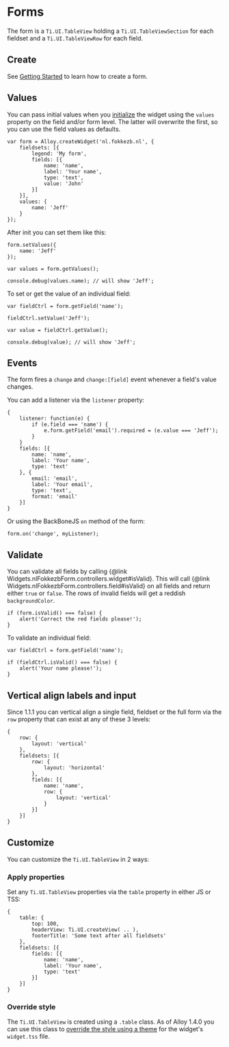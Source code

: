 # Forms
The form is a `Ti.UI.TableView` holding a `Ti.UI.TableViewSection` for each fieldset and a `Ti.UI.TableViewRow` for each field. 

## Create
See [Getting Started](#!/guide/getting_started) to learn how to create a form.

## Values
You can pass initial values when you [initialize](#!/guide/getting_started-section-2.-initializing-the-widget) the widget using the `values` property on the field and/or form level. The latter will overwrite the first, so you can use the field values as defaults.

	var form = Alloy.createWidget('nl.fokkezb.nl', {
		fieldsets: [{
			legend: 'My form',			
			fields: [{
				name: 'name',
				label: 'Your name',
				type: 'text',
				value: 'John'
			}]
		}],
		values: {
			name: 'Jeff'
		}
	});

After init you can set them like this:

	form.setValues({
		name: 'Jeff'
	});

	var values = form.getValues();

	console.debug(values.name); // will show 'Jeff';

To set or get the value of an individual field:

	var fieldCtrl = form.getField('name');

	fieldCtrl.setValue('Jeff');

	var value = fieldCtrl.getValue();

	console.debug(value); // will show 'Jeff';
	
## Events
The form fires a `change` and `change:[field]` event whenever a field's value changes.

You can add a listener via the `listener` property:

	{
		listener: function(e) {
			if (e.field === 'name') {
				e.form.getField('email').required = (e.value === 'Jeff');
			}
		}
		fields: [{
			name: 'name',
			label: 'Your name',
			type: 'text'
		}, {
			email: 'email',
			label: 'Your email',
			type: 'text',
			format: 'email'
		}]
	}
	
Or using the BackBoneJS `on` method of the form:

	form.on('change', myListener);

## Validate
You can validate all fields by calling {@link Widgets.nlFokkezbForm.controllers.widget#isValid}. This will call {@link Widgets.nlFokkezbForm.controllers.field#isValid} on all fields and return either `true` or `false`. The rows of invalid fields will get a reddish `backgroundColor`.

	if (form.isValid() === false) {
		alert('Correct the red fields please!');
	}

To validate an individual field:

	var fieldCtrl = form.getField('name');

	if (fieldCtrl.isValid() === false) {
		alert('Your name please!');
	}
	
## Vertical align labels and input
Since 1.1.1 you can vertical align a single field, fieldset or the full form via the `row` property that can exist at any of these 3 levels:

	{
		row: {
			layout: 'vertical'
		},
		fieldsets: [{
			row: {
				layout: 'horizontal'
			},
			fields: [{
				name: 'name',
				row: {
					layout: 'vertical'
				}
			}]
		}]
	}

## Customize
You can customize the `Ti.UI.TableView` in 2 ways:

### Apply properties
Set any `Ti.UI.TableView` properties via the `table` property in either JS or TSS:

	{
		table: {
			top: 100,
			headerView: Ti.UI.createView( .. ),
			footerTitle: 'Some text after all fieldsets'
		},
		fieldsets: [{
			fields: [{
				name: 'name',
				label: 'Your name',
				type: 'text'
			}]
		}]
	}
	
### Override style
The `Ti.UI.TableView` is created using a `.table` class. As of Alloy 1.4.0 you can use this class to [override the style using a theme](https://jira.appcelerator.org/browse/ALOY-378) for the widget's `widget.tss` file.
